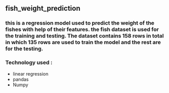 ## fish_weight_prediction
### this is a regression model used to predict the weight of the fishes with help of their features. the fish dataset is used for the training and testing. The dataset contains 158 rows in total in which 135 rows are used to train the model and the rest are for the testing.
### Technology used :
* linear regression
* pandas
* Numpy
